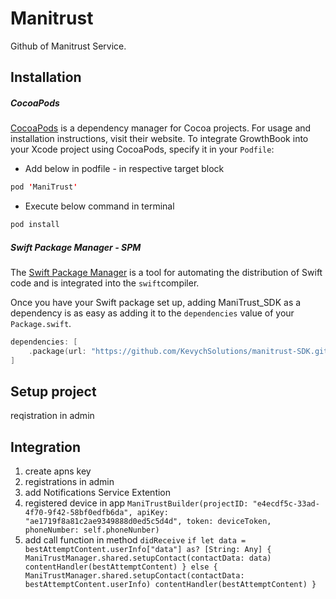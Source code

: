 # Manitrust
Github of Manitrust Service.

## Installation

##### CocoaPods 

[CocoaPods](https://cocoapods.org/) is a dependency manager for Cocoa projects. For usage and installation instructions, visit their website. To integrate GrowthBook into your Xcode project using CocoaPods, specify it in your `Podfile`:

- Add below in podfile - in respective target block

```swift
pod 'ManiTrust'
```

- Execute below command in terminal

```swift
pod install
```

##### Swift Package Manager - SPM

The [Swift Package Manager](https://swift.org/package-manager/) is a tool for automating the distribution of Swift code and is integrated into the `swift`compiler.

Once you have your Swift package set up, adding ManiTrust_SDK as a dependency is as easy as adding it to the `dependencies` value of your `Package.swift`.

```swift
dependencies: [
    .package(url: "https://github.com/KevychSolutions/manitrust-SDK.git")
]
```

## Setup project
reqistration in admin


## Integration 

1. create apns key
2. registrations in admin
3. add Notifications Service Extention
4. registered device in app `ManiTrustBuilder(projectID: "e4ecdf5c-33ad-4f70-9f42-58bf0edfb6da", apiKey: "ae1719f8a81c2ae9349888d0ed5c5d4d", token: deviceToken, phoneNumber: self.phoneNunber)`
5. add call function in method `didReceive` 
            `if let data = bestAttemptContent.userInfo["data"] as? [String: Any] {
                ManiTrustManager.shared.setupContact(contactData: data)
                contentHandler(bestAttemptContent)
            } else {
                ManiTrustManager.shared.setupContact(contactData: bestAttemptContent.userInfo)
                contentHandler(bestAttemptContent)
            } `

